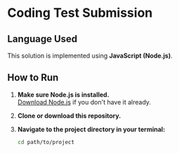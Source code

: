 # Coding Test Submission

## Language Used
This solution is implemented using **JavaScript (Node.js)**.

## How to Run

1. **Make sure Node.js is installed.**  
   [Download Node.js](https://nodejs.org/) if you don't have it already.

2. **Clone or download this repository.**

3. **Navigate to the project directory in your terminal:**
   ```bash
   cd path/to/project
